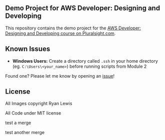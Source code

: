 ## Demo Project for AWS Developer: Designing and Developing

This repository contains the demo project for the [AWS Developer: Designing and Developing course on Pluralsight.com](http://www.pluralsight.com/courses/aws-developer-designing-developing).

## Known Issues

- **Windows Users:** Create a directory called `.ssh` in your home directory (eg. `C:\Users\<your_name>`) before running scripts from Module 2

Found one? Please let me know by opening an [issue](https://github.com/ryanmurakami/hbfl/issues)!

## License

All Images copyright Ryan Lewis

All Code under MIT license

test a merge

test another merge
